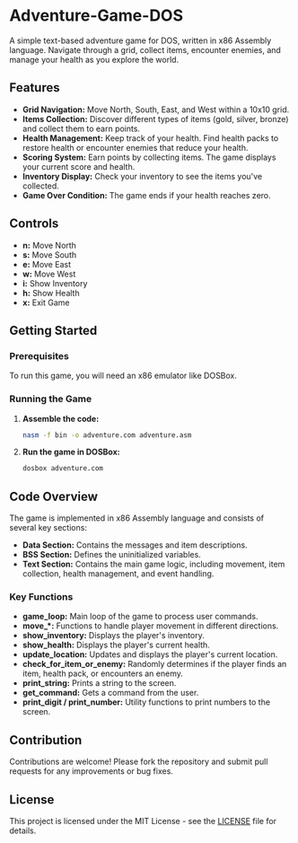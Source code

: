 # Adventure-Game-DOS

A simple text-based adventure game for DOS, written in x86 Assembly language. Navigate through a grid, collect items, encounter enemies, and manage your health as you explore the world.

## Features
- **Grid Navigation:** Move North, South, East, and West within a 10x10 grid.
- **Items Collection:** Discover different types of items (gold, silver, bronze) and collect them to earn points.
- **Health Management:** Keep track of your health. Find health packs to restore health or encounter enemies that reduce your health.
- **Scoring System:** Earn points by collecting items. The game displays your current score and health.
- **Inventory Display:** Check your inventory to see the items you've collected.
- **Game Over Condition:** The game ends if your health reaches zero.

## Controls
- **n:** Move North
- **s:** Move South
- **e:** Move East
- **w:** Move West
- **i:** Show Inventory
- **h:** Show Health
- **x:** Exit Game

## Getting Started

### Prerequisites
To run this game, you will need an x86 emulator like DOSBox.

### Running the Game
1. **Assemble the code:**
    ```sh
    nasm -f bin -o adventure.com adventure.asm
    ```

2. **Run the game in DOSBox:**
    ```sh
    dosbox adventure.com
    ```

## Code Overview

The game is implemented in x86 Assembly language and consists of several key sections:

- **Data Section:** Contains the messages and item descriptions.
- **BSS Section:** Defines the uninitialized variables.
- **Text Section:** Contains the main game logic, including movement, item collection, health management, and event handling.

### Key Functions

- **game_loop:** Main loop of the game to process user commands.
- **move_*:** Functions to handle player movement in different directions.
- **show_inventory:** Displays the player's inventory.
- **show_health:** Displays the player's current health.
- **update_location:** Updates and displays the player's current location.
- **check_for_item_or_enemy:** Randomly determines if the player finds an item, health pack, or encounters an enemy.
- **print_string:** Prints a string to the screen.
- **get_command:** Gets a command from the user.
- **print_digit / print_number:** Utility functions to print numbers to the screen.

## Contribution

Contributions are welcome! Please fork the repository and submit pull requests for any improvements or bug fixes.

## License

This project is licensed under the MIT License - see the [LICENSE](LICENSE) file for details.
